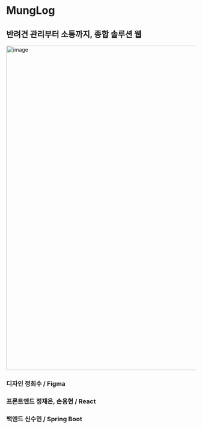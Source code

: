 # MungLog

## 반려견 관리부터 소통까지, 종합 솔루션 웹
<img width="864" alt="image" src="https://github.com/user-attachments/assets/449df8eb-8f46-49c8-a069-aad6121d16d7">

### 디자인 정희수 / Figma
### 프론트엔드 정재은, 손용현 / React
### 백엔드 신수민 / Spring Boot
